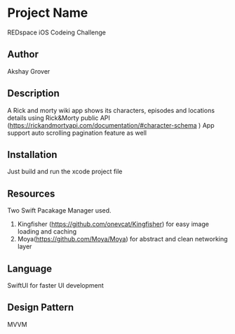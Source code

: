 #  Project Name
REDspace iOS Codeing Challenge

## Author
Akshay Grover

## Description
A Rick and morty wiki app shows its characters, episodes and locations details using Rick&Morty public API (https://rickandmortyapi.com/documentation/#character-schema ) 
App support auto scrolling pagination feature as well

## Installation
Just build and run the xcode project file

## Resources 
Two Swift Pacakage Manager used.
1. Kingfisher (https://github.com/onevcat/Kingfisher) for easy image loading and caching
2. Moya(https://github.com/Moya/Moya) for abstract and clean networking layer

## Language 
SwiftUI for faster UI development 

## Design Pattern
MVVM 




